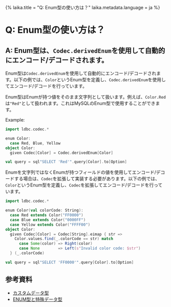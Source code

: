 {%
laika.title = "Q: Enum型の使い方は？"
laika.metadata.language = ja
%}

# Q: Enum型の使い方は？

## A: Enum型は、`Codec.derivedEnum`を使用して自動的にエンコード/デコードされます。

Enum型は`Codec.derivedEnum`を使用して自動的にエンコード/デコードされます。以下の例では、`Color`というEnum型を定義し、`Codec.derivedEnum`を使用してエンコード/デコードを行っています。

Enum型はEnumが持つ値をそのまま文字列として扱います。例えば、`Color.Red`は`"Red"`として扱われます。これはMySQLのEnum型で使用することができます。

Example:

```scala 3
import ldbc.codec.*

enum Color:
  case Red, Blue, Yellow
object Color:
  given Codec[Color] = Codec.derivedEnum[Color]

val query = sql"SELECT 'Red'".query[Color].to[Option]
```

Enumを文字列ではなくEnumが持つフィールドの値を使用してエンコード/デコードする場合は、`Codec`を拡張して実装する必要があります。以下の例では、`Color`というEnum型を定義し、`Codec`を拡張してエンコード/デコードを行っています。

```scala 3
import ldbc.codec.*

enum Color(val colorCode: String):
  case Red extends Color("FF0000")
  case Blue extends Color("0000FF")
  case Yellow extends Color("FFFF00")
object Color:
  given Codec[Color] = Codec[String].eimap { str =>
    Color.values.find(_.colorCode == str) match
      case Some(color) => Right(color)
      case None        => Left(s"Invalid color code: $str")
  } (_.colorCode)

val query = sql"SELECT 'FF0000'".query[Color].to[Option]
```

## 参考資料
- [カスタムデータ型](/ja/tutorial/Custom-Data-Type.md)
- [ENUM型と特殊データ型](/ja/tutorial/Schema.md#enum型と特殊データ型)
